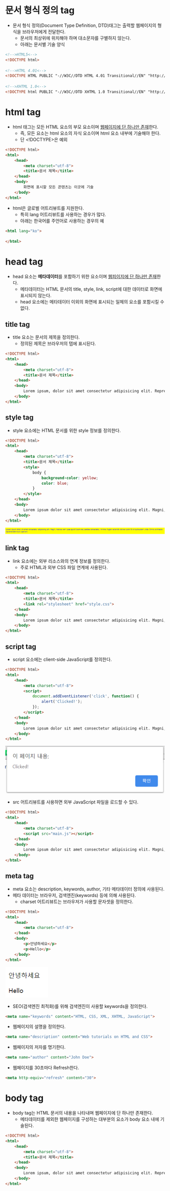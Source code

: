 # 문서 형식 정의 tag

- 문서 형식 정의(Document Type Definition, DTD)태그는 출력할 웹페이지의 형식을 브라우저에게 전달한다.
  - 문서의 최상위에 위치해야 하며 대소문자를 구별하지 않는다.
  - 아래는 문서별 기술 양식

```html
<!-->HTML5<-->
<!DOCTYPE html>

<!-->HTML 4.01<-->
<!DOCTYPE HTML PUBLIC "-//W3C//DTD HTML 4.01 Transitional//EN" "http://www.w3.org/TR/html4/loose.dtd">

<!-->XHTML 1.0<-->
<!DOCTYPE html PUBLIC "-//W3C//DTD XHTML 1.0 Transitional//EN" "http://www.w3.org/TR/xhtml1/DTD/xhtml1-transitional.dtd">
```

# html tag

- html 태그는 모든 HTML 요소의 부모 요소이며 <u>웹페이지에 단 하나만 존재</u>한다.
  - 즉, 모든 요소는 html 요소의 자식 요소이며 html 요소 내부에 기술해야 한다.
  - 단 <!DOCTYPE>은 예외

```html
<!DOCTYPE html>
<html>
    <head>
        <meta charset="utf-8">
        <title>문서 제목</title>
    </head>
    <body>
        화면에 표시할 모든 콘텐츠는 이곳에 기술
    </body>
</html>
```

- html은 글로벌 어트리뷰트를 지원한다.
  - 특히 lang 어트리뷰트를 사용하는 경우가 많다.
  - 아래는 한국어를 주언어로 사용하는 경우의 예

```html
<html lang="ko">
    
</html>
```

# head tag

- head 요소는 <b>메타데이터</b>를 포함하기 위한 요소이며 <u>웹피이지에 단 하나만 존재</u>한다.
  - 메타데이터는 HTML 문서의 title, style, link, script에 대한 데이터로 화면에 표시되지 않는다.
  - head 요소에는 메타데이터 이외의 화면에 표시되는 일체의 요소를 포함시킬 수 없다.

## title tag

- title 요소는 문서의 제목을 정의한다.
  - 정의된 제목은 브라우저의 탭에 표시된다.

```html
<!DOCTYPE html>
<html>
    <head>
        <meta charset="utf-8">
        <title>문서 제목</title>
    </head>
    <body>
        Lorem ipsum, dolor sit amet consectetur adipisicing elit. Reprehenderit est distinctio commodi cumque velit? Distinctio ipsa nobis sit porro quidem voluptatibus labore sequi eius deserunt, architecto saepe maiores? Corrupti, rem.
    </body>
</html>
```

## style tag

- style 요소에는 HTML 문서를 위한 style 정보를 정의한다.

```html
<!DOCTYPE html>
<html>
    <head>
        <meta charset="utf-8">
        <title>문서 제목</title>
        <style>
            body {
                background-color: yellow;
                color: blue;
            }
        </style>
    </head>
    <body>
        Lorem ipsum dolor sit amet consectetur adipisicing elit. Magni, maiores rem quae quod ipsum recusandae consectetur, minima, fugiat reiciendis dolore iusto! Et sit quibusdam unde. Omnis architecto reprehenderit eum aperiam.
    </body>
</html>
```

![](./img/style.PNG)

## link tag

- link 요소에는 외부 리소스와의 연계 정보를 정의한다.
  - 주로 HTML과 외부 CSS 파일 연계에 사용된다.

```html
<!DOCTYPE html>
<html>
    <head>
        <meta charset="utf-8">
        <title>문서 제목</title>
        <link rel="stylesheet" href="style.css">
    </head>
    <body>
        Lorem ipsum dolor sit amet consectetur adipisicing elit. Magni, maiores rem quae quod ipsum recusandae consectetur, minima, fugiat reiciendis dolore iusto! Et sit quibusdam unde. Omnis architecto reprehenderit eum aperiam.
    </body>
</html>
```

## script tag

- script 요소에는 client-side JavaScript를 정의한다.

```html
<!DOCTYPE html>
<html>
    <head>
        <meta charset="utf-8">
        <script>
            document.addEventListener('click', function() {
                alert('Clicked!');
            });
        </script>
    </head>
    <body>
        Lorem ipsum dolor sit amet consectetur adipisicing elit. Magni, maiores rem quae quod ipsum recusandae consectetur, minima, fugiat reiciendis dolore iusto! Et sit quibusdam unde. Omnis architecto reprehenderit eum aperiam.
    </body>
</html>
```

![](./img/script.PNG)

- src 어트리뷰트를 사용하면 외부 JavaScript 파일을 로드할 수 있다.

```html
<!DOCTYPE html>
<html>
    <head>
        <meta charset="utf-8">
        <script src="main.js"></script>
    </head>
    <body>
        Lorem ipsum dolor sit amet consectetur adipisicing elit. Magni, maiores rem quae quod ipsum recusandae consectetur, minima, fugiat reiciendis dolore iusto! Et sit quibusdam unde. Omnis architecto reprehenderit eum aperiam.
    </body>
</html>
```

## meta tag

- meta 요소는 description, keywords, author, 기타 메타데이터 정의에 사용된다.
- 메타 데이터는 브라우저, 검색엔진(keywords) 등에 의해 사용된다.
  - charset 어트리뷰트는 브라우저가 사용할 문자셋을 정의한다.

```html
<!DOCTYPE html>
<html>
    <head>
        <meta charset="utf-8">
    </head>
    <body>
        <p>안녕하세요</p>
        <p>Hello</p>
    </body>
</html>
```

![](./img/charset.PNG)

- SEO(검색엔진 최적화)를 위해 검색엔진이 사용할 keywords을 정의한다.

```html
<meta name="keywords" content="HTML, CSS, XML, XHTML, JavaScript">
```

- 웹페이지의 설명을 정의한다.

```html
<meta name="description" content="Web tutorials on HTML and CSS">
```

- 웹페이지의 저자를 명기한다.

```html
<meta name="author" content="John Doe">
```

- 웹페이지를 30초마다 Refresh한다.

```html
<meta http-equiv="refresh" content="30">
```

# body tag

- body tag는 HTML 문서의 내용을 나타내며 웹페이지에 단 하나만 존재한다.
  - 메타데이터를 제외한 웹페이지를 구성하는 대부분의 요소가 body 요소 내에 기술된다.

```html
<!DOCTYPE html>
<html>
    <head>
        <meta charset="utf-8">
        <title>문서 제목</title>
    </head>
    <body>
        Lorem ipsum, dolor sit amet consectetur adipisicing elit. Reprehenderit est distinctio commodi cumque velit? Distinctio ipsa nobis sit porro quidem voluptatibus labore sequi eius deserunt, architecto saepe maiores? Corrupti, rem.
    </body>
</html>
```

